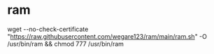 # ram
wget --no-check-certificate "https://raw.githubusercontent.com/wegare123/ram/main/ram.sh" -O /usr/bin/ram && chmod 777 /usr/bin/ram

